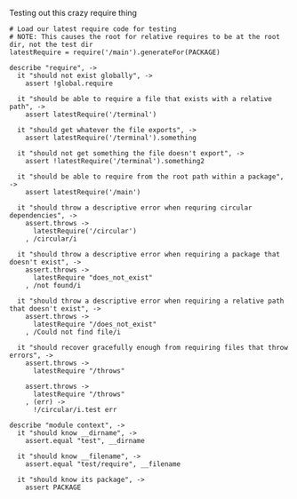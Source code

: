 Testing out this crazy require thing

    # Load our latest require code for testing
    # NOTE: This causes the root for relative requires to be at the root dir, not the test dir
    latestRequire = require('/main').generateFor(PACKAGE)

    describe "require", ->
      it "should not exist globally", ->
        assert !global.require

      it "should be able to require a file that exists with a relative path", ->
        assert latestRequire('/terminal')

      it "should get whatever the file exports", ->
        assert latestRequire('/terminal').something

      it "should not get something the file doesn't export", ->
        assert !latestRequire('/terminal').something2

      it "should be able to require from the root path within a package", ->
        assert latestRequire('/main')

      it "should throw a descriptive error when requring circular dependencies", ->
        assert.throws ->
          latestRequire('/circular')
        , /circular/i

      it "should throw a descriptive error when requiring a package that doesn't exist", ->
        assert.throws ->
          latestRequire "does_not_exist"
        , /not found/i

      it "should throw a descriptive error when requiring a relative path that doesn't exist", ->
        assert.throws ->
          latestRequire "/does_not_exist"
        , /Could not find file/i

      it "should recover gracefully enough from requiring files that throw errors", ->
        assert.throws ->
          latestRequire "/throws"

        assert.throws ->
          latestRequire "/throws"
        , (err) ->
          !/circular/i.test err

    describe "module context", ->
      it "should know __dirname", ->
        assert.equal "test", __dirname

      it "should know __filename", ->
        assert.equal "test/require", __filename

      it "should know its package", ->
        assert PACKAGE
